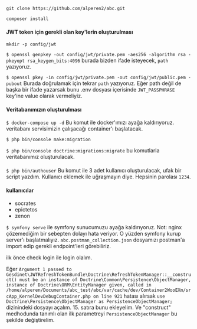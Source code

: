 ``git clone https://github.com/alperen2/abc.git``

``composer install``

#### JWT token için gerekli olan key'lerin oluşturulması

``mkdir -p config/jwt``

``$ openssl genpkey -out config/jwt/private.pem -aes256 -algorithm rsa -pkeyopt rsa_keygen_bits:4096``
burada bizden ifade isteyecek, ``path`` yazıyoruz.

``$ openssl pkey -in config/jwt/private.pem -out config/jwt/public.pem -pubout``
Burada doğrulamak için tekrar `path` yazıyoruz.
Eğer path değil de başka bir ifade yazarsak bunu .env dosyası içerisinde `JWT_PASSPHRASE` key'ine value olarak vermeliyiz.

#### Veritabanımızın oluşturulması
``$ docker-compose up -d``
Bu komut ile docker'ımızı ayağa kaldırıyoruz. veritabanı servisimizin çalışacağı container'ı başlatacak.

``$ php bin/console make:migration``

``$ php bin/console doctrine:migrations:migrate``
bu komutlarla veritabanımız oluşturulacak.
####
``$ php bin/authouser`` 
Bu komut ile 3 adet kullanıcı oluşturulacak, ufak bir script yazdım. Kullanıcı eklemek ile uğraşmayın diye.
Hepsinin parolası ``1234``.

#### kullanıcılar
* socrates
* epictetos
* zenon

``$ symfony serve`` ile symfony sunucumuzu ayağa kaldırıyoruz.
Not: nginx çözemediğim bir sebepten dolayı hata veriyor. O yüzden symfony kurup server'ı başlatmalıyız.
``abc.postman_collection.json`` dosyamızı postman'a import edip gerekli endpoint'leri görebiliriz.

ilk önce check login ile login olalım.

Eğer ``Argument 1 passed to Gesdinet\JWTRefreshTokenBundle\Doctrine\RefreshTokenManager::__construct() must be an instance of Doctrine\Common\Persistence\ObjectManager, instance of Doctrine\ORM\EntityManager given, called in /home/alperen/Documents/abc_test/abc/var/cache/dev/Container2WooEXm/srcApp_KernelDevDebugContainer.php on line 921`` hatası alırsak ``use Doctrine\Persistence\ObjectManager as PersistenceObjectManager;`` dizinindeki dosyayı açalım. 15. satıra bunu ekleyelim. Ve "construct" medhodunda tanımlı olan ilk parametreyi ``PersistenceObjectManager`` bu şekilde değiştirelim.
